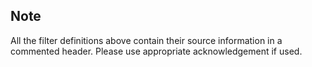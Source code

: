 Note
----

All the filter definitions above contain their source information in a commented header.  Please use appropriate acknowledgement if used.
